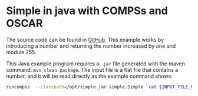 # Simple in java with COMPSs and OSCAR

The source code can be found in [GitHub](https://github.com/bsc-wdc/tutorial_apps/tree/stable/python/wordcount).
This example works by introducing a number and returning the number increased by one and module 255.

This Java example program requires a `.jar` file generated with the maven command: `mvn clean package`.
The input file is a flat file that contains a number, and it will be read directly as the example command shows:

``` bash
runcompss  --classpath=/opt/simple.jar simple.Simple `cat $INPUT_FILE_PATH` > $OUTPUT_FILE
```
